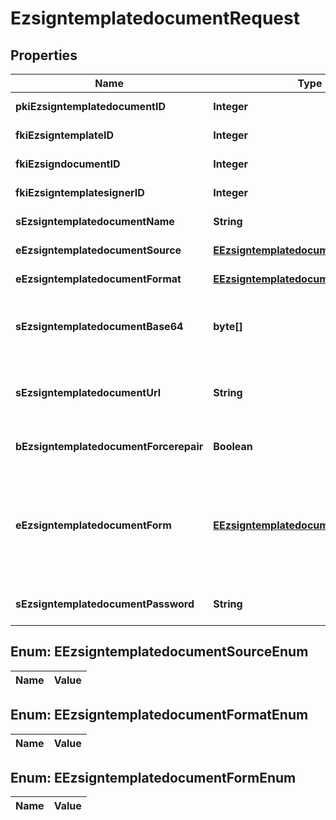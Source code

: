 

# EzsigntemplatedocumentRequest

## Properties

Name | Type | Description | Notes
------------ | ------------- | ------------- | -------------
**pkiEzsigntemplatedocumentID** | **Integer** | The unique ID of the Ezsigntemplatedocument |  [optional]
**fkiEzsigntemplateID** | **Integer** | The unique ID of the Ezsigntemplate | 
**fkiEzsigndocumentID** | **Integer** | The unique ID of the Ezsigndocument |  [optional]
**fkiEzsigntemplatesignerID** | **Integer** | The unique ID of the Ezsigntemplatesigner |  [optional]
**sEzsigntemplatedocumentName** | **String** | The name of the Ezsigntemplatedocument. | 
**eEzsigntemplatedocumentSource** | [**EEzsigntemplatedocumentSourceEnum**](#EEzsigntemplatedocumentSourceEnum) | Indicates where to look for the document binary content. | 
**eEzsigntemplatedocumentFormat** | [**EEzsigntemplatedocumentFormatEnum**](#EEzsigntemplatedocumentFormatEnum) | Indicates the format of the template. |  [optional]
**sEzsigntemplatedocumentBase64** | **byte[]** | The Base64 encoded binary content of the document.  This field is Required when eEzsigntemplatedocumentSource &#x3D; Base64. |  [optional]
**sEzsigntemplatedocumentUrl** | **String** | The url where the document content resides.  This field is Required when eEzsigntemplatedocumentSource &#x3D; Url. |  [optional]
**bEzsigntemplatedocumentForcerepair** | **Boolean** | Try to repair the document or flatten it if it cannot be used for electronic signature. |  [optional]
**eEzsigntemplatedocumentForm** | [**EEzsigntemplatedocumentFormEnum**](#EEzsigntemplatedocumentFormEnum) | If the document contains an existing PDF form this property must be set.  **Keep** leaves the form as-is in the document.  **Convert** removes the form and convert all the existing fields to Ezsigntemplateformfieldgroups and assign them to the specified **fkiEzsigntemplatesignerID** |  [optional]
**sEzsigntemplatedocumentPassword** | **String** | If the source template is password protected, the password to open/modify it. |  [optional]


## Enum: EEzsigntemplatedocumentSourceEnum

Name | Value
---- | -----


## Enum: EEzsigntemplatedocumentFormatEnum

Name | Value
---- | -----


## Enum: EEzsigntemplatedocumentFormEnum

Name | Value
---- | -----




